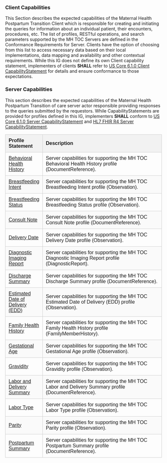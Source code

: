 <style>
   
   .cs-table {

      width: 100%;
      border-collapse: collapse;
      font-family: Arial, sans-serif;

   }

   .cs-table th, .cs-table td {

      padding: 10px;
      border: 1px solid #ccc;
      text-align: left;

   }

   .cs-table td {

      vertical-align: middle;

    }

   .cs-table-name {

      width: 20%;
      

   }

   .cs-table-description {

      width: 80%;

   }
   
   .cs-table thead {

      background-color: #f2f2f2;

   }

   .cs-table tr:nth-child(even) {

      background-color: #fafafa;

   }

</style>


### Client Capabilities


This Section describes the expected capabilities of the Maternal Health Postpartum Transition Client which is responsible for creating and initiating the queries for information about an individual patient, their encounters, procedures, etc. The list of profiles, RESTful operations, and search parameters supported by the MH TOC Servers are defined in the Conformance Requirements for Server. Clients have the option of choosing from this list to access necessary data based on their local implementations, data mapping and availability and other contextual requirements. While this IG does not define its own Client capability statement, implementers of clients **SHALL** refer to [US Core 6.1.0 Client CapabilityStatement](https://hl7.org/fhir/us/core/STU6.1/CapabilityStatement-us-core-client.html) for details and ensure conformance to those expectations. 





### Server Capabilities


This section describes the expected capabilities of the Maternal Health Postpartum Transition of care server actor responsible providing responses to the queries submitted by the requestors. While CapabilityStatements are provided for profiles defined in this IG, implementers **SHALL** conform to [US Core 6.1.0 Server CapabilityStatement](https://hl7.org/fhir/us/core/STU6.1/CapabilityStatement-us-core-server.html) and [HL7 FHIR R4 Server CapabilityStatement](https://hl7.org/fhir/R4/capabilitystatement.html). 



<table class="cs-table">
   <thead>
      <tr>
         <th class="cs-table-name">Profile Statement</th>
         <th class="cs-table-description">Description</th>
      </tr>
   </thead>
   <tbody>
      <tr>
        <td><a href="CapabilityStatement-mh-toc-capability-behavioral-health-history.html">Behavioral Health History</a></td>
        <td>
          Server capabilities for supporting the MH TOC Behavioral Health History profile (DocumentReference).
        </td>
      </tr>
      <tr>
        <td><a href="CapabilityStatement-mh-toc-capability-breastfeeding-intent.html">Breastfeeding Intent</a></td>
        <td>
          Server capabilities for supporting the MH TOC Breastfeeding Intent profile (Observation).
        </td>
      </tr>
      <tr>
        <td><a href="CapabilityStatement-mh-toc-capability-breastfeeding-status.html">Breastfeeding Status</a></td>
        <td>
          Server capabilities for supporting the MH TOC Breastfeeding Status profile (Observation).
        </td>
      </tr>
      <tr>
        <td><a href="CapabilityStatement-mh-toc-capability-consult-note.html">Consult Note</a></td>
        <td>
          Server capabilities for supporting the MH TOC Consult Note profile (DocumentReference).
        </td>
      </tr>
      <tr>
        <td><a href="CapabilityStatement-mh-toc-capability-delivery-date.html">Delivery Date</a></td>
        <td>
          Server capabilities for supporting the MH TOC Delivery Date profile (Observation).
        </td>
      </tr>
      <tr>
        <td><a href="CapabilityStatement-mh-toc-capability-diagnosticreport-imaging.html">Diagnostic Imaging Report</a></td>
        <td>
          Server capabilities for supporting the MH TOC Diagnostic Imaging Report profile (DiagnosticReport).
        </td>
      </tr>
      <tr>
        <td><a href="CapabilityStatement-mh-toc-capability-discharge-summary.html">Discharge Summary</a></td>
        <td>
          Server capabilities for supporting the MH TOC Discharge Summary profile (DocumentReference).
        </td>
      </tr>
      <tr>
        <td><a href="CapabilityStatement-mh-toc-capability-edd.html">Estimated Date of Delivery (EDD)</a></td>
        <td>
          Server capabilities for supporting the MH TOC Estimated Date of Delivery (EDD) profile (Observation).
        </td>
      </tr>
      <tr>
        <td><a href="CapabilityStatement-mh-toc-capability-family-health-history.html">Family Health History</a></td>
        <td>
          Server capabilities for supporting the MH TOC Family Health History profile (FamilyMemberHistory).
        </td>
      </tr>
      <tr>
        <td><a href="CapabilityStatement-mh-toc-capability-gestational-age.html">Gestational Age</a></td>
        <td>
          Server capabilities for supporting the MH TOC Gestational Age profile (Observation).
        </td>
      </tr>
      <tr>
        <td><a href="CapabilityStatement-mh-toc-capability-gravidity.html">Gravidity</a></td>
        <td>
          Server capabilities for supporting the MH TOC Gravidity profile (Observation).
        </td>
      </tr>
      <tr>
        <td><a href="CapabilityStatement-mh-toc-capability-labor-and-delivery-summary.html">Labor and Delivery Summary</a></td>
        <td>
          Server capabilities for supporting the MH TOC Labor and Delivery Summary profile (DocumentReference).
        </td>
      </tr>
      <tr>
        <td><a href="CapabilityStatement-mh-toc-capability-labor-type.html">Labor Type</a></td>
        <td>
          Server capabilities for supporting the MH TOC Labor Type profile (Observation).
        </td>
      </tr>
      <tr>
        <td><a href="CapabilityStatement-mh-toc-capability-parity.html">Parity</a></td>
        <td>
          Server capabilities for supporting the MH TOC Parity profile (Observation).
        </td>
      </tr>
      <tr>
        <td><a href="CapabilityStatement-mh-toc-capability-postpartum-summary.html">Postpartum Summary</a></td>
        <td>
          Server capabilities for supporting the MH TOC Postpartum Summary profile (DocumentReference).
        </td>
      </tr>
   </tbody>
</table>



